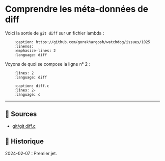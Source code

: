 # Comprendre les méta-données de diff

Voici la sortie de `git diff` sur un fichier lambda :

```{literalinclude} snippets/diff-metadata.diff
    :caption: https://github.com/gorakhargosh/watchdog/issues/1025
    :linenos:
    :emphasize-lines: 2
    :language: diff
```

Voyons de quoi se compose la ligne n° 2 :

```{literalinclude} snippets/diff-metadata.diff
    :lines: 2
    :language: diff
```

```{literalinclude} snippets/diff-metadata.c
    :caption: diff.c
    :lines: 2-
    :language: c
```

---

## 🎣 Sources

- [git/git diff.c](https://github.com/git/git/blob/v2.43.0/diff.c#L4480-L4484)

## 📜 Historique

2024-02-07
: Premier jet.
